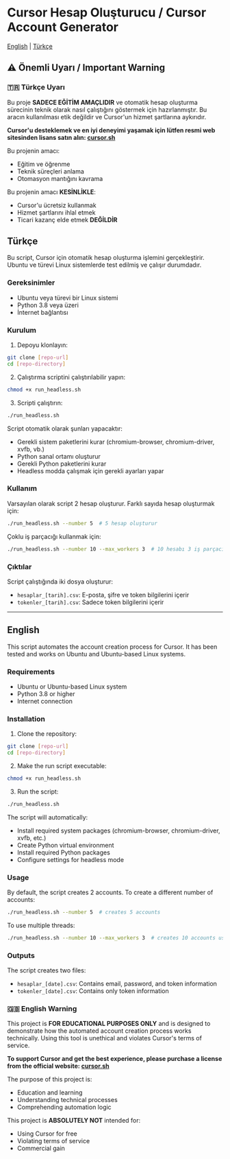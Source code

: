 # Cursor Hesap Oluşturucu / Cursor Account Generator

[English](#english) | [Türkçe](#türkçe)

## ⚠️ Önemli Uyarı / Important Warning

### 🇹🇷 Türkçe Uyarı
Bu proje **SADECE EĞİTİM AMAÇLIDIR** ve otomatik hesap oluşturma sürecinin teknik olarak nasıl çalıştığını göstermek için hazırlanmıştır. Bu aracın kullanılması etik değildir ve Cursor'un hizmet şartlarına aykırıdır.

**Cursor'u desteklemek ve en iyi deneyimi yaşamak için lütfen resmi web sitesinden lisans satın alın: [cursor.sh](https://cursor.sh)**

Bu projenin amacı:
- Eğitim ve öğrenme
- Teknik süreçleri anlama
- Otomasyon mantığını kavrama

Bu projenin amacı **KESİNLİKLE**:
- Cursor'u ücretsiz kullanmak
- Hizmet şartlarını ihlal etmek
- Ticari kazanç elde etmek **DEĞİLDİR**

## Türkçe

Bu script, Cursor için otomatik hesap oluşturma işlemini gerçekleştirir. Ubuntu ve türevi Linux sistemlerde test edilmiş ve çalışır durumdadır.

### Gereksinimler
- Ubuntu veya türevi bir Linux sistemi
- Python 3.8 veya üzeri
- İnternet bağlantısı

### Kurulum
1. Depoyu klonlayın:
```bash
git clone [repo-url]
cd [repo-directory]
```

2. Çalıştırma scriptini çalıştırılabilir yapın:
```bash
chmod +x run_headless.sh
```

3. Scripti çalıştırın:
```bash
./run_headless.sh
```

Script otomatik olarak şunları yapacaktır:
- Gerekli sistem paketlerini kurar (chromium-browser, chromium-driver, xvfb, vb.)
- Python sanal ortamı oluşturur
- Gerekli Python paketlerini kurar
- Headless modda çalışmak için gerekli ayarları yapar

### Kullanım
Varsayılan olarak script 2 hesap oluşturur. Farklı sayıda hesap oluşturmak için:
```bash
./run_headless.sh --number 5  # 5 hesap oluşturur
```

Çoklu iş parçacığı kullanmak için:
```bash
./run_headless.sh --number 10 --max_workers 3  # 10 hesabı 3 iş parçacığında oluşturur
```

### Çıktılar
Script çalıştığında iki dosya oluşturur:
- `hesaplar_[tarih].csv`: E-posta, şifre ve token bilgilerini içerir
- `tokenler_[tarih].csv`: Sadece token bilgilerini içerir

---

## English

This script automates the account creation process for Cursor. It has been tested and works on Ubuntu and Ubuntu-based Linux systems.

### Requirements
- Ubuntu or Ubuntu-based Linux system
- Python 3.8 or higher
- Internet connection

### Installation
1. Clone the repository:
```bash
git clone [repo-url]
cd [repo-directory]
```

2. Make the run script executable:
```bash
chmod +x run_headless.sh
```

3. Run the script:
```bash
./run_headless.sh
```

The script will automatically:
- Install required system packages (chromium-browser, chromium-driver, xvfb, etc.)
- Create Python virtual environment
- Install required Python packages
- Configure settings for headless mode

### Usage
By default, the script creates 2 accounts. To create a different number of accounts:
```bash
./run_headless.sh --number 5  # creates 5 accounts
```

To use multiple threads:
```bash
./run_headless.sh --number 10 --max_workers 3  # creates 10 accounts using 3 threads
```

### Outputs
The script creates two files:
- `hesaplar_[date].csv`: Contains email, password, and token information
- `tokenler_[date].csv`: Contains only token information 

### 🇬🇧 English Warning
This project is **FOR EDUCATIONAL PURPOSES ONLY** and is designed to demonstrate how the automated account creation process works technically. Using this tool is unethical and violates Cursor's terms of service.

**To support Cursor and get the best experience, please purchase a license from the official website: [cursor.sh](https://cursor.sh)**

The purpose of this project is:
- Education and learning
- Understanding technical processes
- Comprehending automation logic

This project is **ABSOLUTELY NOT** intended for:
- Using Cursor for free
- Violating terms of service
- Commercial gain 